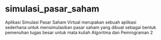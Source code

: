 # simulasi_pasar_saham
Aplikasi Simulasi Pasar Saham Virtual merupakan sebuah aplikasi sederhana untuk mensimulasikan pasar saham yang dibuat sebagai bentuk pemenuhan tugas besar untuk mata kuliah Algoritma dan Pemrograman 2
